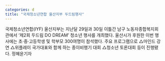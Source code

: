```yaml
---
categories: d
title: "국제청소년연합 울산지부 두드림행사"
---
```

국제청소년연합(IYF) 울산지부는 지난달 29일과 30일 이틀간 남구 노동자종합복지회관에서 ‘제2회 두드림 DO DREAM’ 청소년 행사를 개최했다. 울산시가 후원한 이번 행사에는 초·중·고등학생 및 학부모 300여명이 참석했다. 주요 프로그램으로 △마인드 강연 △위플레이 국가대표와 함께 하는 종이비행기 대회 △청소년 토론대회 등이 진행됐다. 정혜윤기자